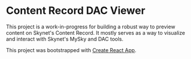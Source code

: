 # Content Record DAC Viewer

This project is a work-in-progress for building a robust way to preview content on Skynet's Content Record. It mostly serves as a way to visualize and interact with Skynet's MySky and DAC tools.

This project was bootstrapped with [Create React App](https://github.com/facebook/create-react-app).
